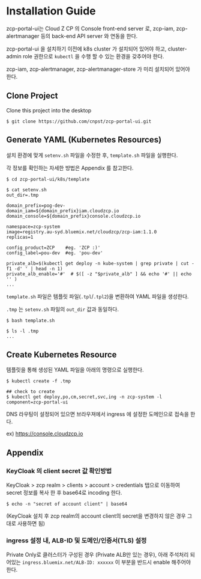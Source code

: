 # Installation Guide

zcp-portal-ui는 Cloud Z CP 의 Console front-end server 로, zcp-iam, zcp-alertmanager 등의 back-end API server 와 연동을 한다.

zcp-portal-ui 을 설치하기 이전에 k8s cluster 가 설치되어 있어야 하고, cluster-admin role 권한으로 `kubectl` 을 수행 할 수 있는 환경을 갖추어야 한다.

zcp-iam, zcp-alertmanager, zcp-alertmanager-store 가 미리 설치되어 있어야 한다.

## Clone Project

Clone this project into the desktop

```
$ git clone https://github.com/cnpst/zcp-portal-ui.git
```

## Generate YAML (Kubernetes Resources)

설치 환경에 맞게 `setenv.sh` 파일을 수정한 후, `template.sh` 파일을 실행한다.

각 정보를 확인하는 자세한 방법은 Appendix 를 참고한다.

```
$ cd zcp-portal-ui/k8s/template

$ cat setenv.sh
out_dir=.tmp

domain_prefix=pog-dev-
domain_iam=${domain_prefix}iam.cloudzcp.io
domain_console=${domain_prefix}console.cloudzcp.io

namespace=zcp-system
image=registry.au-syd.bluemix.net/cloudzcp/zcp-iam:1.1.0
replicas=1

config_product=ZCP    #eg. 'ZCP :)'
config_label=pou-dev  #eg. 'pou-dev'

private_alb=$(kubectl get deploy -n kube-system | grep private | cut -f1 -d' ' | head -n 1)
private_alb_enable='#'  # $([ -z "$private_alb" ] && echo '#' || echo '' )
...
```

`template.sh` 파일은 템플릿 파일(`.tpl`/`.tpl2`)을 변환하여 YAML 파일을 생성한다.

`.tmp` 는 `setenv.sh` 파일의 `out_dir` 값과 동일하다.

```
$ bash template.sh

$ ls -l .tmp
...
```

## Create Kubernetes Resource

템플릿을 통해 생성된 YAML 파일을 아래의 명령으로 실행한다.

```
$ kubectl create -f .tmp

## check to create
$ kubectl get deploy,po,cm,secret,svc,ing -n zcp-system -l component=zcp-portal-ui
```

DNS 라우팅이 설정되어 있으면 브라우져에서 ingress 에 설정한 도메인으로 접속을 한다.

ex) https://console.cloudzcp.io

## Appendix

### KeyCloak 의 client secret 값 확인방법

KeyCloak > zcp realm > clients > account > credentials 탭으로 이동하여 secret 정보를 복사 한 후 base64로 incoding 한다.

```
$ echo -n "secret of account client" | base64
```

(KeyCloak 설치 후 zcp realm의 account client의 secret을 변경하지 않은 경우 그대로 사용하면 됨)

### ingress 설정 내, ALB-ID 및 도메인/인증서(TLS) 설정

Private Only로 클러스터가 구성된 경우 (Private ALB만 있는 경우), 아래 주석처리 되어있는 `ingress.bluemix.net/ALB-ID: xxxxxx` 이 부분을 반드시 enable 해주어야 한다.
